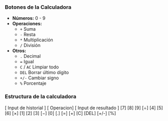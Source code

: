 ### Botones de la Calculadora

- **Números:** 0 - 9
- **Operaciones:**
  - `+` Suma
  - `-` Resta
  - `*` Multiplicación
  - `/` División
- **Otros:**
  - `.` Decimal
  - `=` Igual
  - `C` / `AC` Limpiar todo
  - `DEL` Borrar último dígito
  - `+/-` Cambiar signo
  - `%` Porcentaje

### Estructura de la calculadora

[ Input de historial ] [ Operacion]
[ Input de resultado ]
[7] [8] [9] [÷]
[4] [5] [6] [×]
[1] [2] [3] [−]
[0] [.] [=] [+]
[C] [DEL] [+/-] [%]
